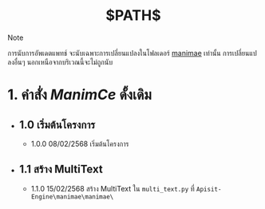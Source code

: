 <div align="center">
  <h1>$PATH$</h1>
</div>

> [!NOTE]
> การนับการอัพเดตแพทช์ จะนับเฉพาะการเปลี่ยนแปลงในโฟลเดอร์ [manimae](https://github.com/ApisitPhysics/Apisit-Engine/tree/main/manimae) เท่านั้น การเปลี่ยนแปลงอื่นๆ นอกเหนือจากบริเวณนี้จะไม่ถูกนับ

# 1. คำสั่ง $ManimCe$ ดั้งเดิม

- ## 1.0 เริ่มต้นโครงการ
  - 1.0.0 08/02/2568 เริ่มต้นโครงการ
- ## 1.1 สร้าง MultiText
  - 1.1.0 15/02/2568 สร้าง MultiText ใน `multi_text.py` ที่ `Apisit-Engine\manimae\manimae\`
